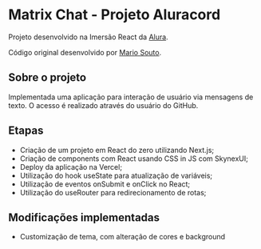 # Matrix Chat - Projeto Aluracord

Projeto desenvolvido na Imersão React da [Alura](https://www.alura.com.br/).

Código original desenvolvido por [Mario Souto](https://github.com/omariosouto).

## Sobre o projeto

Implementada uma aplicação para interação de usuário via mensagens de texto. O acesso é realizado através do usuário do GitHub.

## Etapas

-   Criação de um projeto em React do zero utilizando Next.js;
-   Criação de components com React usando CSS in JS com SkynexUI;
-   Deploy da aplicação na Vercel;
-   Utilização do hook useState para atualização de variáveis;
-   Utilização de eventos onSubmit e onClick no React;
-   Utilização do useRouter para redirecionamento de rotas;

## Modificações implementadas

-   Customização de tema, com alteração de cores e background
